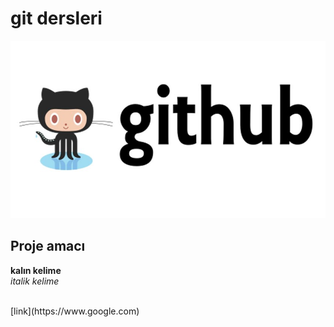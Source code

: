 # git dersleri
![resim](https://github.com/enessssimsek/git-dersleri/blob/master/27fe6b218d1d4892be3372674cb3d928.jpeg)

## Proje amacı
**kalın kelime** <br/>
*italik kelime*

<br/>
[link](https://www.google.com) <br/>
